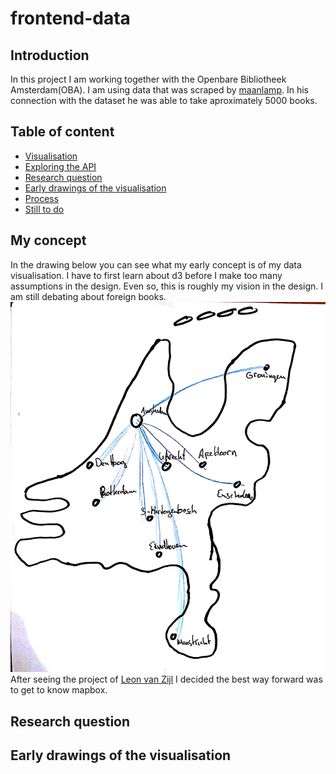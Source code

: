 # frontend-data
## Introduction
In this project I am working together with the Openbare Bibliotheek Amsterdam(OBA). I am using data that was scraped by [maanlamp](https://github.com/maanlamp). In his connection with the dataset he was able to take aproximately 5000 books. 

## Table of content

* [Visualisation](#visualisation)
* [Exploring the API](#exploring-the-api)
* [Research question](#research-question)
* [Early drawings of the visualisation](#early-drawings-of-the-visualisation)
* [Process](#process)
* [Still to do](#still-to-do)

## My concept
In the drawing below you can see what my early concept is of my data visualisation. I have to first learn about d3 before I make too many assumptions in the design. Even so, this is roughly my vision in the design. I am still debating about foreign books.
![Early Drawing](/images/early_drawing.jpg)  
After seeing the project of [Leon van Zijl](https://github.com/LeonvanZijl/fe3-assessment-3) I decided the best way forward was to get to know mapbox.

## Research question

## Early drawings of the visualisation

